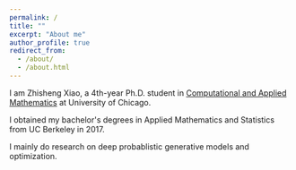 ```yaml
---
permalink: /
title: ""
excerpt: "About me"
author_profile: true
redirect_from: 
  - /about/
  - /about.html
---
```


I am Zhisheng Xiao, a 4th-year Ph.D. student in [Computational and Applied Mathematics](https://cam.uchicago.edu) at University of Chicago. <br>

I obtained my bachelor's degrees in Applied Mathematics and Statistics from UC Berkeley in 2017. <br>

I mainly do research on deep probablistic generative models and optimization. <br>
